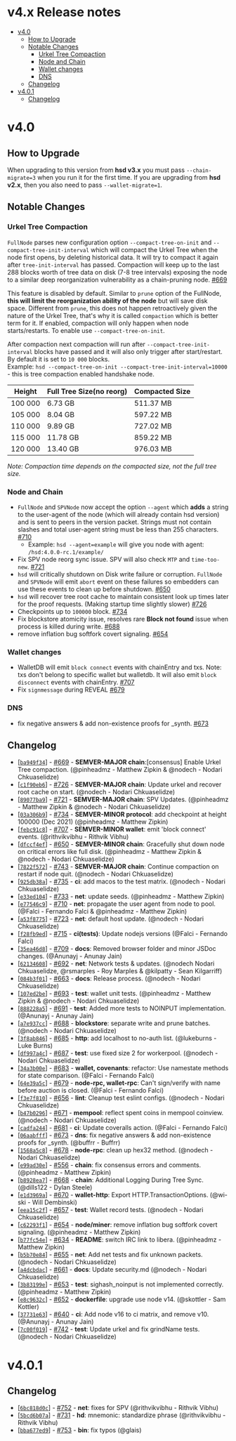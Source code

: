 v4.x Release notes
==================

<!-- toc -->

- [v4.0](#v40)
  * [How to Upgrade](#how-to-upgrade)
  * [Notable Changes](#notable-changes)
    + [Urkel Tree Compaction](#urkel-tree-compaction)
    + [Node and Chain](#node-and-chain)
    + [Wallet changes](#wallet-changes)
    + [DNS](#dns)
  * [Changelog](#changelog)
- [v4.0.1](#v401)
  * [Changelog](#changelog-1)

<!-- tocstop -->

# v4.0
## How to Upgrade
  When upgrading to this version from **hsd v3.x** you must pass `--chain-migrate=3` when you run it for the first time.
  If you are upgrading from **hsd v2.x**, then you also need to pass `--wallet-migrate=1`.

## Notable Changes
### Urkel Tree Compaction
  `FullNode` parses new configuration option `--compact-tree-on-init` and `--compact-tree-init-interval` which will compact the Urkel Tree when the node first opens, by deleting historical data. It will try to compact it again after `tree-init-interval` has passed. Compaction will keep up to the last 288 blocks worth of tree data on disk (7-8 tree intervals) exposing the node to a similar deep reorganization vulnerability as a chain-pruning node. [#669](https://github.com/handshake-org/hsd/pull/669)
  
  This feature is disabled by default. Similar to `prune` option of the FullNode, **this will limit the reorganization ability of the node** but will save disk space. Different from `prune`, this does not happen retroactively given the nature of the Urkel Tree, that's why it is called `compaction` which is better term for it. If enabled, compaction will only happen when node starts/restarts. To enable use `--compact-tree-on-init`.
  
  After compaction next compaction will run after `--compact-tree-init-interval` blocks have passed and it will also only trigger after start/restart. By default it is set to `10 000` blocks.  
  Example: `hsd --compact-tree-on-init --compact-tree-init-interval=10000` - this is tree compaction enabled handshake node.
  
| Height  | Full Tree Size(no reorg) | Compacted Size |
| ------  | ------------------------ | -------------- |
| 100 000 | 6.73 GB                  | 511.37 MB      |
| 105 000 | 8.04 GB                  | 597.22 MB      |
| 110 000 | 9.89 GB                  | 727.02 MB      |
| 115 000 | 11.78 GB                 | 859.22 MB      |
| 120 000 | 13.40 GB                 | 976.03 MB      |

*Note: Compaction time depends on the compacted size, not the full tree size.*
  

### Node and Chain
  - `FullNode` and `SPVNode` now accept the option `--agent` which **adds** a string to the user-agent of the node (which will already contain hsd version) and is sent to peers in the version packet. Strings must not contain slashes and total user-agent string must be less than 255 characters. [#710](https://github.com/handshake-org/hsd/pull/710)
    - Example: `hsd --agent=example` will give you node with agent: `/hsd:4.0.0-rc.1/example/`
  - Fix SPV node reorg sync issue. SPV will also check `MTP` and `time-too-new`. [#721](https://github.com/handshake-org/hsd/pull/721)
  - `hsd` will critically shutdown on Disk write failure or corruption. `FullNode` and `SPVNode` will emit `abort` event on these failures so embedders can use these events to clean up before shutdown. [#650](https://github.com/handshake-org/hsd/pull/650)
  - `hsd` will recover tree root cache to maintain consistent look up times later for the proof requests. (Making startup time slightly slower) [#726](https://github.com/handshake-org/hsd/pull/726)
  - Checkpoints up to `100000` block. [#734](https://github.com/handshake-org/hsd/pull/734)
  - Fix blockstore atomicity issue, resolves rare **Block not found** issue when process is killed during write. [#688](https://github.com/handshake-org/hsd/pull/688)
  - remove inflation bug softfork covert signaling. [#654](https://github.com/handshake-org/hsd/pull/654)

### Wallet changes
  - WalletDB will emit `block connect` events with chainEntry and txs. Note: txs don't belong to specific wallet but walletdb. It will also emit `block disconnect` events with chainEntry. [#707](https://github.com/handshake-org/hsd/pull/707)
  - Fix `signmessage` during REVEAL [#679](https://github.com/handshake-org/hsd/pull/679)

### DNS
  - fix negative answers & add non-existence proofs for _synth. [#673](https://github.com/handshake-org/hsd/pull/673)
      
## Changelog
 - \[[`ba949f34`](https://github.com/handshake-org/hsd/commit/ba949f34)] - [#669](https://github.com/handshake-org/hsd/pull/669) - **SEMVER-MAJOR chain**:[consensus] Enable Urkel Tree compaction. (@pinheadmz - Matthew Zipkin & @nodech - Nodari Chkuaselidze)
 - \[[`c1f90eb6`](https://github.com/handshake-org/hsd/commit/c1f90eb6)] - [#726](https://github.com/handshake-org/hsd/pull/726) - **SEMVER-MAJOR chain**: Update urkel and recover root cache on start. (@nodech - Nodari Chkuaselidze)
 - \[[`89077ba9`](https://github.com/handshake-org/hsd/commit/89077ba9)] - [#721](https://github.com/handshake-org/hsd/pull/721) - **SEMVER-MAJOR chain**: SPV Updates. (@pinheadmz - Matthew Zipkin & @nodech - Nodari Chkuaselidze)
 - \[[`03a306b9`](https://github.com/handshake-org/hsd/commit/03a306b9)] - [#734](https://github.com/handshake-org/hsd/pull/734) - **SEMVER-MINOR protocol**: add checkpoint at height 100000 (Dec 2021) (@pinheadmz - Matthew Zipkin)
 - \[[`febc91c8`](https://github.com/handshake-org/hsd/commit/febc91c8)] - [#707](https://github.com/handshake-org/hsd/pull/707) - **SEMVER-MINOR wallet**: emit 'block connect' events. (@rithvikvibhu - Rithvik Vibhu)
 - \[[`dfccf4ef`](https://github.com/handshake-org/hsd/commit/dfccf4ef)] - [#650](https://github.com/handshake-org/hsd/pull/650) - **SEMVER-MINOR chain**: Gracefully shut down node on critical errors like full disk. (@pinheadmz - Matthew Zipkin & @nodech - Nodari Chkuaselidze)
 - \[[`7822f572`](https://github.com/handshake-org/hsd/commit/7822f572)] - [#743](https://github.com/handshake-org/hsd/pull/743) - **SEMVER-MAJOR chain**: Continue compaction on restart if node quit. (@nodech - Nodari Chkuaselidze)
 - \[[`925db38a`](https://github.com/handshake-org/hsd/commit/925db38a)] - [#735](https://github.com/handshake-org/hsd/pull/735) - **ci**: add macos to the test matrix. (@nodech - Nodari Chkuaselidze)
 - \[[`e33ed104`](https://github.com/handshake-org/hsd/commit/e33ed104)] - [#733](https://github.com/handshake-org/hsd/pull/733) - **net**: update seeds. (@pinheadmz - Matthew Zipkin)
 - \[[`e77546c9`](https://github.com/handshake-org/hsd/commit/e77546c9)] - [#710](https://github.com/handshake-org/hsd/pull/710) - **net**: propagate the user agent from node to pool. (@Falci - Fernando Falci & @pinheadmz - Matthew Zipkin)
 - \[[`a53f8775`](https://github.com/handshake-org/hsd/commit/a53f8775)] - [#723](https://github.com/handshake-org/hsd/pull/723) - **net**: default host update. (@nodech - Nodari Chkuaselidze)
 - \[[`f28fb9ed`](https://github.com/handshake-org/hsd/commit/f28fb9ed)] - [#715](https://github.com/handshake-org/hsd/pull/715) - **ci(tests)**: Update nodejs versions (@Falci - Fernando Falci)
 - \[[`35ea46d8`](https://github.com/handshake-org/hsd/commit/35ea46d8)] - [#709](https://github.com/handshake-org/hsd/pull/709) - **docs**: Removed browser folder and minor JSDoc changes. (@Anunayj - Anunay Jain)
 - \[[`62134608`](https://github.com/handshake-org/hsd/commit/62134608)] - [#692](https://github.com/handshake-org/hsd/pull/692) - **net**: Network tests & updates. (@nodech Nodari Chkuaselidze, @rsmarples - Roy Marples & @kilpatty - Sean Kilgarriff)
 - \[[`084b3f01`](https://github.com/handshake-org/hsd/commit/084b3f01)] - [#663](https://github.com/handshake-org/hsd/pull/663) - **docs**: Release process. (@nodech - Nodari Chkuaselidze)
 - \[[`107ed2be`](https://github.com/handshake-org/hsd/commit/107ed2be)] - [#693](https://github.com/handshake-org/hsd/pull/693) - **test**: wallet unit tests. (@pinheadmz - Matthew Zipkin & @nodech - Nodari Chkuaselidze)
 - \[[`888228a5`](https://github.com/handshake-org/hsd/commit/888228a5)] - [#691](https://github.com/handshake-org/hsd/pull/691) - **test**: Added more tests to NOINPUT implementation. (@Anunayj - Anunay Jain)
 - \[[`a7e937cc`](https://github.com/handshake-org/hsd/commit/a7e937cc)] - [#688](https://github.com/handshake-org/hsd/pull/688) - **blockstore**: separate write and prune batches. (@nodech - Nodari Chkuaselidze)
 - \[[`3f8ab846`](https://github.com/handshake-org/hsd/commit/3f8ab846)] - [#685](https://github.com/handshake-org/hsd/pull/685) - **http**: add localhost to no-auth list. (@lukeburns - Luke Burns)
 - \[[`df997a4c`](https://github.com/handshake-org/hsd/commit/df997a4c)] - [#687](https://github.com/handshake-org/hsd/pull/687) - **test**: use fixed size 2 for workerpool. (@nodech - Nodari Chkuaselidze)
 - \[[`34a3b00e`](https://github.com/handshake-org/hsd/commit/34a3b00e)] - [#683](https://github.com/handshake-org/hsd/pull/683) - **wallet, covenants**: refactor: Use namestate methods for state comparison. (@Falci - Fernando Falci)
 - \[[`64e39a5c`](https://github.com/handshake-org/hsd/commit/64e39a5c)] - [#679](https://github.com/handshake-org/hsd/pull/679) - **node-rpc, wallet-rpc**: Can't sign/verify with name before auction is closed. (@Falci - Fernando Falci)
 - \[[`f3e7f810`](https://github.com/handshake-org/hsd/commit/f3e7f810)] - [#656](https://github.com/handshake-org/hsd/pull/656) - **lint**: Cleanup test eslint configs. (@nodech - Nodari Chkuaselidze)
 - \[[`b47b0296`](https://github.com/handshake-org/hsd/commit/b47b0296)] - [#671](https://github.com/handshake-org/hsd/pull/671) - **mempool**: reflect spent coins in mempool coinview. (@nodech - Nodari Chkuaselidze)
 - \[[`cadfa244`](https://github.com/handshake-org/hsd/commit/cadfa244)] - [#681](https://github.com/handshake-org/hsd/pull/681) - **ci**: Update coveralls action. (@Falci - Fernando Falci)
 - \[[`06aabfff`](https://github.com/handshake-org/hsd/commit/06aabfff)] - [#673](https://github.com/handshake-org/hsd/pull/673) - **dns**: fix negative answers & add non-existence proofs for _synth. (@buffrr - Buffrr)
 - \[[`1568a5c8`](https://github.com/handshake-org/hsd/commit/1568a5c8)] - [#678](https://github.com/handshake-org/hsd/pull/678) - **node-rpc**: clean up hex32 method. (@nodech - Nodari Chkuaselidze)
 - \[[`e99ad30e`](https://github.com/handshake-org/hsd/commit/e99ad30e)] - [#556](https://github.com/handshake-org/hsd/pull/556) - **chain**: fix consensus errors and comments. (@pinheadmz - Matthew Zipkin)
 - \[[`b8928ea7`](https://github.com/handshake-org/hsd/commit/b8928ea7)] - [#668](https://github.com/handshake-org/hsd/pull/668) - **chain**: Additional Logging During Tree Sync. (@dills122 - Dylan Steele)
 - \[[`e1d3969a`](https://github.com/handshake-org/hsd/commit/e1d3969a)] - [#670](https://github.com/handshake-org/hsd/pull/670) - **wallet-http**: Export HTTP.TransactionOptions. (@wi-ski - Will Dembinski)
 - \[[`eea15c2f`](https://github.com/handshake-org/hsd/commit/eea15c2f)] - [#657](https://github.com/handshake-org/hsd/pull/657) - **test**: Wallet record tests. (@nodech - Nodari Chkuaselidze)
 - \[[`c62293f1`](https://github.com/handshake-org/hsd/commit/c62293f1)] - [#654](https://github.com/handshake-org/hsd/pull/654) - **node/miner**: remove inflation bug softfork covert signaling. (@pinheadmz - Matthew Zipkin)
 - \[[`b77fc54e`](https://github.com/handshake-org/hsd/commit/b77fc54e)] - [#634](https://github.com/handshake-org/hsd/pull/634) - **README**: switch IRC link to libera. (@pinheadmz - Matthew Zipkin)
 - \[[`b5b70e84`](https://github.com/handshake-org/hsd/commit/b5b70e84)] - [#655](https://github.com/handshake-org/hsd/pull/655) - **net**: Add net tests and fix unknown packets. (@nodech - Nodari Chkuaselidze)
 - \[[`a4dcbdac`](https://github.com/handshake-org/hsd/commit/a4dcbdac)] - [#661](https://github.com/handshake-org/hsd/pull/661) - **docs**: Update security.md (@nodech - Nodari Chkuaselidze)
 - \[[`3b83199e`](https://github.com/handshake-org/hsd/commit/3b83199e)] - [#653](https://github.com/handshake-org/hsd/pull/653) - **test**: sighash_noinput is not implemented correctly. (@pinheadmz - Matthew Zipkin)
 - \[[`e8c9632c`](https://github.com/handshake-org/hsd/commit/e8c9632c)] - [#652](https://github.com/handshake-org/hsd/pull/652) - **dockerfile**: upgrade use node v14. (@skottler - Sam Kottler)
 - \[[`37731e63`](https://github.com/handshake-org/hsd/commit/37731e63)] - [#640](https://github.com/handshake-org/hsd/pull/640) - **ci**: Add node v16 to ci matrix, and remove v10. (@Anunayj - Anunay Jain)
 - \[[`7c00f019`](https://github.com/handshake-org/hsd/commit/7c00f019)] - [#742](https://github.com/handshake-org/hsd/pull/742) - **test**: Update urkel and fix grindName tests. (@nodech - Nodari Chkuaselidze)

# v4.0.1
## Changelog
 - \[[`6bc818d0c`](https://github.com/handshake-org/hsd/commit/6bc818d0c)] - [#752](https://github.com/handshake-org/hsd/pull/752) - **net**: fixes for SPV (@rithvikvibhu - Rithvik Vibhu)
 - \[[`5bcd6b07a`](https://github.com/handshake-org/hsd/commit/5bcd6b07a)] - [#731](https://github.com/handshake-org/hsd/pull/731) - **hd**: mnemonic: standardize phrase (@rithvikvibhu - Rithvik Vibhu)
 - \[[`bba677ed9`](https://github.com/handshake-org/hsd/commit/bba677ed9)] - [#753](https://github.com/handshake-org/hsd/pull/753) - **bin**: fix typos (@glais)

